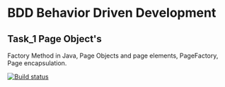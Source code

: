 # BDD Behavior Driven Development
## Task_1 Page Object's
Factory Method in Java, Page Objects and page elements, PageFactory, Page encapsulation.

[![Build status](https://ci.appveyor.com/api/projects/status/3vhdhiotjmy7cxss?svg=true)](https://ci.appveyor.com/project/Vermulion/bdd-2-4-1)